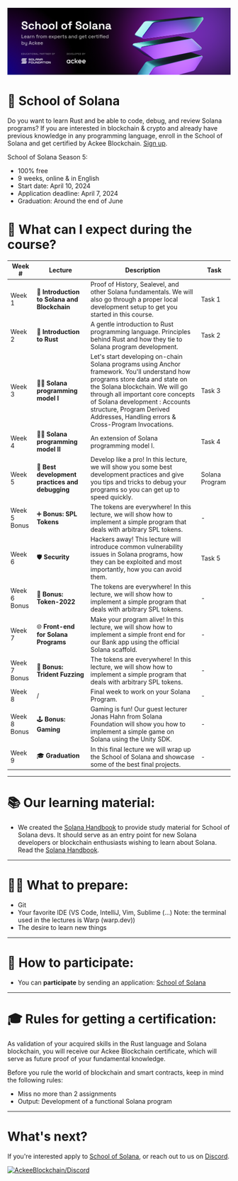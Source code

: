 
![School of Solana](https://github.com/School-of-Solana/.github/blob/main/assets/Season-5-Banner.png?raw=true)


# 💜 School of Solana
Do you want to learn Rust and be able to code, debug, and review Solana programs? If you are interested in blockchain & crypto and already have previous knowledge in any programming language, enroll in the School of Solana and get certified by Ackee Blockchain. [Sign up](https://ackee.xyz/school-of-solana).

School of Solana Season 5:
- 100% free
- 9 weeks, online & in English
- Start date: April 10, 2024
- Application deadline: April 7, 2024
- Graduation: Around the end of June




# 📝 What can I expect during the course?

|Week #|Lecture|Description|Task|
|--|--|--|--|
|Week 1|👋 **Introduction to Solana and Blockchain**|Proof of History, Sealevel, and other Solana fundamentals. We will also go through a proper local development setup to get you started in this course.|Task 1|
|Week 2|🧡 **Introduction to Rust**|A gentle introduction to Rust programming language. Principles behind Rust and how they tie to Solana program development.|Task 2|
|Week 3|👩‍💻 **Solana programming model I**|Let's start developing on-chain Solana programs using Anchor framework. You'll understand how programs store data and state on the Solana blockchain. We will go through all important core concepts of Solana development : Accounts structure, Program Derived Addresses, Handling errors & Cross-Program Invocations.|Task 3|
|Week 4|👩‍💻 **Solana programming model II**|An extension of Solana programming model I.|Task 4|
|Week 5|🐛 **Best development practices and debugging**| Develop like a pro! In this lecture, we will show you some best development practices and give you tips and tricks to debug your programs so you can get up to speed quickly. |Solana Program|
|Week 5 Bonus|➕ **Bonus: SPL Tokens**|The tokens are everywhere! In this lecture, we will show how to implement a simple program that deals with arbitrary SPL tokens.|-|
|Week 6|🛡️ **Security**|Hackers away! This lecture will introduce common vulnerability issues in Solana programs, how they can be exploited and most importantly, how you can avoid them.|Task 5|
|Week 6 Bonus|💸 **Bonus: Token-2022**|The tokens are everywhere! In this lecture, we will show how to implement a simple program that deals with arbitrary SPL tokens.|-|
|Week 7|🌐 **Front-end for Solana Programs**|Make your program alive! In this lecture, we will show how to implement a simple front end for our Bank app using the official Solana scaffold.|-|
|Week 7 Bonus|🔱 **Bonus: Trident Fuzzing**|The tokens are everywhere! In this lecture, we will show how to implement a simple program that deals with arbitrary SPL tokens.|-|
|Week 8|/|Final week to work on your Solana Program.|-|
|Week 8 Bonus|🕹️ **Bonus: Gaming**|Gaming is fun! Our guest lecturer Jonas Hahn from Solana Foundation will show you how to implement a simple game on Solana using the Unity SDK.|-|
|Week 9|🎓 **Graduation**|In this final lecture we will wrap up the School of Solana and showcase some of the best final projects.|-|

</div>

-----

# 📚 Our learning material:
- We created the [Solana Handbook](https://ackeeblockchain.com/solana-handbook.pdf) to provide study material for School of Solana devs. It should serve as an entry point for new Solana developers or blockchain enthusiasts wishing to learn about Solana. Read the [Solana Handbook](https://ackeeblockchain.com/solana-handbook.pdf).

-----

# 👩‍💻 What to prepare:
- Git
- Your favorite IDE (VS Code, IntelliJ, Vim, Sublime (...) Note: the terminal used in the lectures is Warp (warp.dev))
- The desire to learn new things

-----

# 🔬 How to participate:
- You can **participate** by sending an application: [School of Solana](https://ackee.xyz/school-of-solana)

-----

# 🎓 Rules for getting a certification:
As validation of your acquired skills in the Rust language and Solana blockchain, you will receive our Ackee Blockchain certificate, which will serve as future proof of your fundamental knowledge.

Before you rule the world of blockchain and smart contracts, keep in mind the following rules:
- Miss no more than 2 assignments
- Output: Development of a functional Solana program

-----

# What's next?
If you're interested apply to [School of Solana](https://school-of-solana.beehiiv.com/), or reach out to us on [Discord](https://discord.gg/z3JVuZyFnp).


<a href="https://discord.gg/z3JVuZyFnp">
  <img src="https://discordapp.com/api/guilds/867746290678104064/widget.png?style=banner2" width="250" title="AckeeBlockchain/Discord">
</a>
